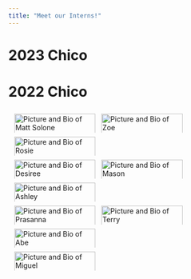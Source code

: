 ```yaml
---
title: "Meet our Interns!"
---
```


<style>
.row {
  display: flex;
  flex-wrap: wrap;
  padding: 0 6px;
}

/* Create four equal columns that sits next to each other */
.column {
  flex: 33%;
  max-width: 33%;
  padding: 0 6px;
}

.column img {
  margin-top: 8px;
  vertical-align: middle;
  width: 100%;
}

/* Responsive layout - makes a two column-layout instead of four columns */
@media screen and (max-width: 800px) {
  .column {
    flex: 50%;
    max-width: 50%;
  }
}

/* Responsive layout - makes the two columns stack on top of each other instead of next to each other */
@media screen and (max-width: 600px) {
  .column {
    flex: 100%;
    max-width: 100%;
  }
}
</style>


# 2023 Chico 


# 2022 Chico

<div class="row">
  <div class="column">
   <a href="/intern_final_projects/Mcbride_final_presentation.pptx" target="_blank">
      <img src="/img/interns/Fall 22 Interns- Matthew.png" alt="Picture and Bio of Matt  Solone">
      </a>
  </div>
  <div class="column">
    <a href="https://www.csuchico.edu/ir/by-the-numbers/women-urm-firstgen-stem.shtml">
      <img src="/img/interns/Fall 22 Interns- Zoe.png" alt="Picture and Bio of Zoe">
    </a>
  </div>
  <div class="column">
      <img src="/img/interns/Fall 22 Interns- Rosie.png" alt="Picture and Bio of Rosie">
  </div>
</div> 

<div class="row">
  <div class="column">
      <img src="/img/interns/Fall 22 Interns- Desiree.png" alt="Picture and Bio of Desiree">
  </div>
  <div class="column">
      <img src="/img/interns/Fall 22 Interns- Mason.png" alt="Picture and Bio of Mason">
  </div>
  <div class="column">
      <img src="/img/interns/Fall 22 Interns- Ashley.png" alt="Picture and Bio of Ashley">
  </div>
</div> 

<div class="row">
  <div class="column">
      <img src="/img/interns/Fall 22 Interns- Prasanna.png" alt="Picture and Bio of Prasanna">
  </div>
  <div class="column">
   <a href="/intern_final_projects/Hori_final_presentation.pdf" target="_blank">
      <img src="/img/interns/Fall 22 Interns- Terry.png" alt="Picture and Bio of Terry">
  </div>
   </a>
  <div class="column">
      <img src="/img/interns/Fall 22 Interns- Abe.png" alt="Picture and Bio of Abe">
  </div>
</div>

<div class="row">
  <div class="column">
      <img src="/img/interns/Fall 22 Interns- Miguel.png" alt="Picture and Bio of Miguel">
  </div>
</div>